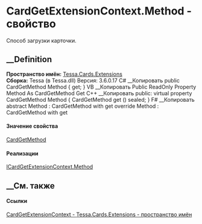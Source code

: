 # CardGetExtensionContext.Method - свойство
Способ загрузки карточки.
##  __Definition
 **Пространство имён:** [Tessa.Cards.Extensions](N_Tessa_Cards_Extensions.htm)  
 **Сборка:** Tessa (в Tessa.dll) Версия: 3.6.0.17
C# __Копировать
     public CardGetMethod Method { get; }
VB __Копировать
     Public ReadOnly Property Method As CardGetMethod
    	Get
C++ __Копировать
     public:
    virtual property CardGetMethod Method {
    	CardGetMethod get () sealed;
    }
F# __Копировать
     abstract Method : CardGetMethod with get
    override Method : CardGetMethod with get
#### Значение свойства
[CardGetMethod](T_Tessa_Cards_CardGetMethod.htm)
#### Реализации
[ICardGetExtensionContext.Method](P_Tessa_Cards_Extensions_ICardGetExtensionContext_Method.htm)  
##  __См. также
#### Ссылки
[CardGetExtensionContext -
](T_Tessa_Cards_Extensions_CardGetExtensionContext.htm)
[Tessa.Cards.Extensions - пространство имён](N_Tessa_Cards_Extensions.htm)
